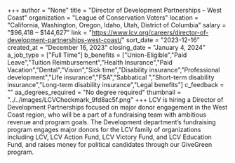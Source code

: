 +++
author = "None"
title = "Director of Development Partnerships – West Coast"
organization = "League of Conservation Voters"
location = "California, Washington, Oregon, Idaho, Utah, District of Columbia"
salary = "$96,418 – $144,627"
link = "https://www.lcv.org/careers/director-of-development-partnerships-west-coast/"
sort_date = "2023-12-16"
created_at = "December 16, 2023"
closing_date = "January 4, 2024"
a_job_type = ["Full Time"]
b_benefits = ["Union-Eligible","Paid Leave","Tuition Reimbursement","Health Insurance","Paid Vacation","Dental","Vision","Sick time","Disability insurance","Professional development","Life insurance","FSA","Sabbatical ","Short-term disability insurance","Long-term disability insurance","Legal benefits"]
c_feedback = ""
aa_degrees_required = "No degree required"
thumbnail = "../../images/LCVCheckmark_9fd8ac5f.png"
+++
LCV is hiring a Director of Development Partnerships focused on major donor engagement in the West Coast region, who will be a part of a fundraising team with ambitious revenue and program goals. The Development department’s fundraising program engages major donors for the LCV family of organizations including LCV, LCV Action Fund, LCV Victory Fund, and LCV Education Fund, and raises money for political candidates through our GiveGreen program.